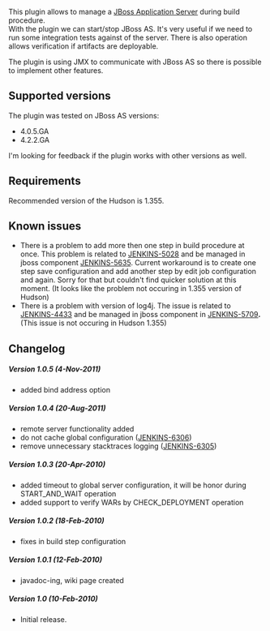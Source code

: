 This plugin allows to manage a [JBoss Application
Server](http://en.wikipedia.org/wiki/JBoss_application_server) during
build procedure.  
With the plugin we can start/stop JBoss AS. It's very useful if we need
to run some integration tests against of the server. There is also
operation allows verification if artifacts are deployable.

The plugin is using JMX to communicate with JBoss AS so there is
possible to implement other features.

## Supported versions

The plugin was tested on JBoss AS versions:

-   4.0.5.GA
-   4.2.2.GA

I'm looking for feedback if the plugin works with other versions as
well.

## Requirements

Recommended version of the Hudson is 1.355.

## Known issues

-   There is a problem to add more then one step in build procedure at
    once. This problem is related to
    [JENKINS-5028](https://issues.jenkins-ci.org/browse/JENKINS-5028)
    and be managed in jboss component
    [JENKINS-5635](https://issues.jenkins-ci.org/browse/JENKINS-5635).
    Current workaround is to create one step save configuration and add
    another step by edit job configuration and again. Sorry for that but
    couldn't find quicker solution at this moment. (It looks like the
    problem not occuring in 1.355 version of Hudson)
-   There is a problem with version of log4j. The issue is related to
    [JENKINS-4433](https://issues.jenkins-ci.org/browse/JENKINS-4433)
    and be managed in jboss component in
    [JENKINS-5709](https://issues.jenkins-ci.org/browse/JENKINS-5709)**.**
    (This issue is not occuring in Hudson 1.355)

## Changelog

##### Version 1.0.5 (4-Nov-2011)

-   added bind address option

##### Version 1.0.4 (20-Aug-2011)

-   remote server functionality added
-   do not cache global configuration
    ([JENKINS-6306](https://issues.jenkins-ci.org/browse/JENKINS-6306))
-   remove unnecessary stacktraces logging
    ([JENKINS-6305](https://issues.jenkins-ci.org/browse/JENKINS-6305))

##### Version 1.0.3 (20-Apr-2010)

-   added timeout to global server configuration, it will be honor
    during START\_AND\_WAIT operation
-   added support to verify WARs by CHECK\_DEPLOYMENT operation

##### Version 1.0.2 (18-Feb-2010)

-   fixes in build step configuration

##### Version 1.0.1 (12-Feb-2010)

-   javadoc-ing, wiki page created

##### Version 1.0 (10-Feb-2010)

-   Initial release.
